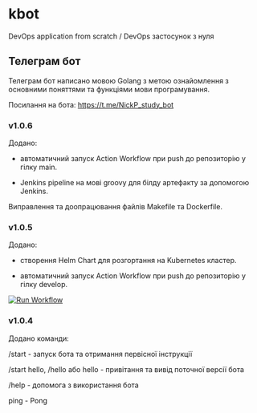 # kbot
DevOps application from scratch / DevOps застосунок з нуля
## Телеграм бот
Телеграм бот написано мовою Golang з метою ознайомлення з основними поняттями та функціями мови програмування.

Посилання на бота:  https://t.me/NickP_study_bot

### v1.0.6
Додано:

- автоматичний запуск Action Workflow при push до репозиторію у гілку main.

- Jenkins pipeline на мові groovy для білду артефакту за допомогою Jenkins.

Виправлення та доопрацювання файлів Makefile та Dockerfile.

### v1.0.5
Додано:

- створення Helm Chart для розгортання на Kubernetes кластер.

- автоматичний запуск Action Workflow при push до репозиторію у гілку develop.

[![Run Workflow](https://github.com/NickP007/kbot/actions/workflows/cicd-develop.yaml/badge.svg)](https://github.com/NickP007/kbot/actions/workflows/cicd-develop.yaml)


### v1.0.4
Додано команди:

/start - запуск бота та отримання первісної інструкції

/start hello, /hello або hello - привітання та вивід поточної версії бота

/help - допомога з використання бота

ping - Pong
